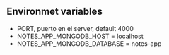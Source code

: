 ## Environmet variables

* PORT, puerto en el server, default 4000
* NOTES_APP_MONGODB_HOST = localhost
* NOTES_APP_MONGODB_DATABASE = notes-app
